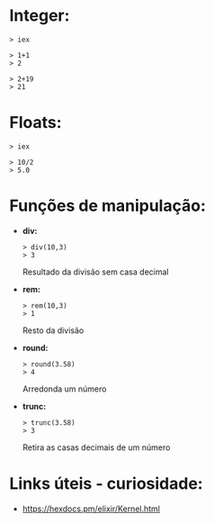 # Integer:

    > iex

    > 1+1
    > 2

    > 2+19
    > 21

# Floats:

    > iex

    > 10/2
    > 5.0

# Funções de manipulação:

  - **div:**

        > div(10,3)
        > 3

    Resultado da divisão sem casa decimal

  - **rem:**

        > rem(10,3)
        > 1

    Resto da divisão


  - **round:**

        > round(3.58)
        > 4

    Arredonda um número

  - **trunc:**

        > trunc(3.58)
        > 3

    Retira as casas decimais de um número

# Links úteis - curiosidade:

  - https://hexdocs.pm/elixir/Kernel.html
